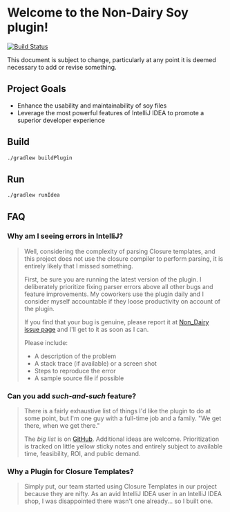# Welcome to the Non-Dairy Soy plugin!
[![Build Status](https://travis-ci.org/Non-Dairy-Soy-Plugin/Non-Dairy-Soy-Plugin.svg?branch=master)](https://travis-ci.org/Non-Dairy-Soy-Plugin/Non-Dairy-Soy-Plugin)

This document is subject to change, particularly at any point it is deemed
necessary to add or revise something.

## Project Goals

* Enhance the usability and maintainability of soy files
* Leverage the most powerful features of IntelliJ IDEA to promote a superior
  developer experience

## Build
```bash
./gradlew buildPlugin
```

## Run
```bash
./gradlew runIdea
```


## FAQ

### Why am I seeing errors in IntelliJ?

> Well, considering the complexity of parsing Closure templates, and this
> project does not use the closure compiler to perform parsing, it is entirely
> likely that I missed something.
>
> First, be sure you are running the latest version of the plugin. I
> deliberately prioritize fixing parser errors above all other bugs and feature
> improvements. My coworkers use the plugin daily and I consider myself
> accountable if they loose productivity on account of the plugin.
>
> If you find that your bug is genuine, please report it at
> [Non_Dairy issue page](https://github.com/Non-Dairy-Soy-Plugin/Non-Dairy-Soy-Plugin/issues)
> and I'll get to it as soon as I can.
>
> Please include:
> * A description of the problem
> * A stack trace (if available) or a screen shot
> * Steps to reproduce the error
> * A sample source file if possible


### Can you add *such-and-such* feature?

> There is a fairly exhaustive list of things I'd like the plugin to do at some
> point, but I'm one guy with a full-time job and a family. "We get there, when
> we get there."
>
> The *big list* is on
> [GitHub](https://github.com/Non-Dairy-Soy-Plugin/Non-Dairy-Soy-Plugin/blob/master/IdLikeToHave.txt).
> Additional ideas are welcome. Prioritization is tracked on little yellow
> sticky notes and entirely subject to available time, feasibility, ROI, and public demand.

### Why a Plugin for Closure Templates?

> Simply put, our team started using Closure Templates in our project because
> they are nifty. As an avid IntelliJ IDEA user in an IntelliJ IDEA shop, I
> was disappointed there wasn't one already... so I built one.

&nbsp;
